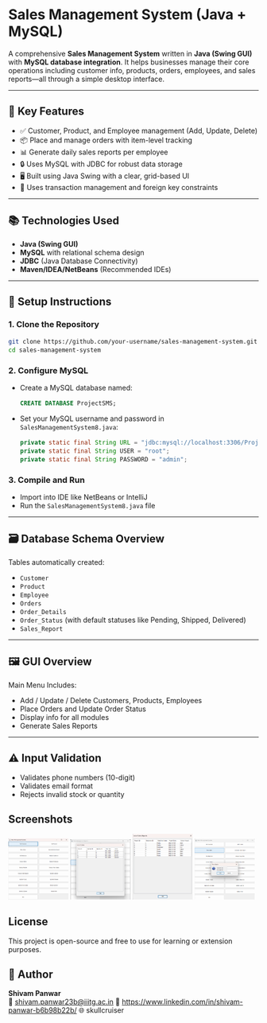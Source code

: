 # Sales Management System (Java + MySQL)

A comprehensive **Sales Management System** written in **Java (Swing GUI)** with **MySQL database integration**. It helps businesses manage their core operations including customer info, products, orders, employees, and sales reports—all through a simple desktop interface.

---

## 🧰 Key Features

- ✅ Customer, Product, and Employee management (Add, Update, Delete)
- 📦 Place and manage orders with item-level tracking
- 📊 Generate daily sales reports per employee
- 🔒 Uses MySQL with JDBC for robust data storage
- 🖥️ Built using Java Swing with a clear, grid-based UI
- 🔁 Uses transaction management and foreign key constraints

---

## 📚 Technologies Used

- **Java (Swing GUI)**
- **MySQL** with relational schema design
- **JDBC** (Java Database Connectivity)
- **Maven/IDEA/NetBeans** (Recommended IDEs)

---

## 🔧 Setup Instructions

### 1. Clone the Repository

```bash
git clone https://github.com/your-username/sales-management-system.git
cd sales-management-system
```

### 2. Configure MySQL

- Create a MySQL database named:
  ```sql
  CREATE DATABASE ProjectSMS;
  ```
- Set your MySQL username and password in `SalesManagementSystem8.java`:
  ```java
  private static final String URL = "jdbc:mysql://localhost:3306/ProjectSMS";
  private static final String USER = "root";
  private static final String PASSWORD = "admin";
  ```

### 3. Compile and Run

- Import into IDE like NetBeans or IntelliJ
- Run the `SalesManagementSystem8.java` file

---

## 🗃️ Database Schema Overview

Tables automatically created:
- `Customer`
- `Product`
- `Employee`
- `Orders`
- `Order_Details`
- `Order_Status` (with default statuses like Pending, Shipped, Delivered)
- `Sales_Report`

---

## 🖼️ GUI Overview

Main Menu Includes:
- Add / Update / Delete Customers, Products, Employees
- Place Orders and Update Order Status
- Display info for all modules
- Generate Sales Reports

---

## ⚠️ Input Validation

- Validates phone numbers (10-digit)
- Validates email format
- Rejects invalid stock or quantity

## Screenshots

<p float="left">
  <img src="screenshot1.png" width="24%" />
  <img src="screenshot2.png" width="24%" />
  <img src="screenshot3.png" width="24%" />
  <img src="screenshot4.png" width="24%" />
</p>

## License

This project is open-source and free to use for learning or extension purposes.

## 🙋 Author

**Shivam Panwar**  
📧 shivam.panwar23b@iiitg.ac.in 
🔗 https://www.linkedin.com/in/shivam-panwar-b6b98b22b/ 
🌐 skullcruiser
